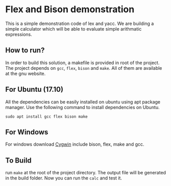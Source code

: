# Flex and Bison demonstration

This is a simple demonstration code of lex and yacc. We are building a simple calculator which will be able to evaluate simple arithmatic expressions. 

## How to run?
 In order to build this solution, a makefile is provided in root of the project. The project depends on `gcc`, `flex`, `bison` and `make`. All of them are available at the gnu website.

## For Ubuntu (17.10)
 All the dependencies can be easily installed on ubuntu using apt package manager. Use the following command to install dependencies on Ubuntu.

 `sudo apt install gcc flex bison make`

## For Windows
 For windows download [Cygwin](http://www.cygwin.com) include bison, flex, make and gcc.

## To Build 
  run `make` at the root of the project directory. The output file will be generated in the build folder. Now you can run the `calc` and test it.
